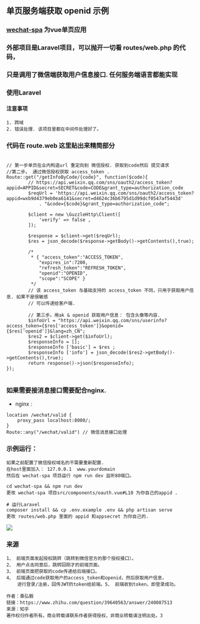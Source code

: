 ## 单页服务端获取 openid 示例

### [wechat-spa](https://github.com/clearcodecn/wechat-spa-demo/tree/master/wechat-spa) 为vue单页应用 
### 外部项目是Laravel项目，可以抛开一切看 routes/web.php 的代码，
### 只是调用了微信端获取用户信息接口. 任何服务端语言都能实现


### 使用Laravel

#### 注意事项
``` 
1. 跨域
2. 错误处理. 该项目里都在中间件处理好了。
```

### 代码在 route.web 这里贴出来精简部分 
``` 

// 第一步单页在业内构造url 重定向到 微信授权. 获取到code然后 提交请求 
//第二步。 通过微信授权获取 access_token .
Route::get("/getInfoByCode/{code}", function($code){
        // https://api.weixin.qq.com/sns/oauth2/access_token?appid=APPID&secret=SECRET&code=CODE&grant_type=authorization_code
        $reqUrl = 'https://api.weixin.qq.com/sns/oauth2/access_token?appid=wxb9d4379eb0ea6141&secret=d4624c36b6795d1d99dcf0547af5443d'
            . "&code={$code}&grant_type=authorization_code";

        $client = new \GuzzleHttp\Client([
            'verify' => false ,
        ]);

        $response = $client->get($reqUrl);
        $res = json_decode($response->getBody()->getContents(),true);

        /*
         * { "access_token":"ACCESS_TOKEN",
            "expires_in":7200,
            "refresh_token":"REFRESH_TOKEN",
            "openid":"OPENID",
            "scope":"SCOPE" }
         */
        // 该 access_token 与基础支持的 access_token 不同，只用于获取用户信息. 如果不是很敏感
        // 可以传递给客户端.

        // 第三步。用ak & openid 获取用户信息： 包含头像等内容.
        $infoUrl = "https://api.weixin.qq.com/sns/userinfo?access_token={$res['access_token']}&openid={$res['openid']}&lang=zh_CN";
        $res2 = $client->get($infoUrl);
        $responseInfo = [];
        $responseInfo ['basic'] = $res ;
        $responseInfo ['info'] = json_decode($res2->getBody()->getContents(),true);
        return response()->json($responseInfo);
});


```

### 如果需要接消息接口需要配合nginx. 

- nginx : 
``` 
location /wechat/valid {
    proxy_pass localhost:8000/; 
}
Route::any("/wechat/valid") // 微信消息接口处理

```


### 示例运行： 
``` 
如果之前配置了微信授权域名的不需要重新配置. 
在host里面加入： 127.0.0.1  www.yourdomain 
然后在 wechat-spa 项目运行 npm run dev 监听80端口。

cd wechat-spa && npm run dev 
更改 wechat-spa 项目src/components/oauth.vue#L10 为你自己的appid . 

# 运行Laravel 
composer install && cp .env.example .env && php artisan serve
更改 routes/web.php 里面的 appid 和appsecret 为你自己的. 
```
![](https://raw.githubusercontent.com/clearcodecn/wechat-spa-demo/master/example.png)


### 来源
``` 
1、 前端页面发起授权跳转（跳转到微信官方的那个授权接口）。
2、 用户点击同意后，跳转回刚才的前端页面。
3、 前端页面把获取的code传递给后端接口。
4、 后端通过code获取用户的access_token和openid，然后获取用户信息，
    进行登录/注册，回传JWT的token给前端。5、 前端收到token，即登录成功。

作者：桑弘毅
链接：https://www.zhihu.com/question/39640563/answer/240087513
来源：知乎
著作权归作者所有。商业转载请联系作者获得授权，非商业转载请注明出处。3
```
